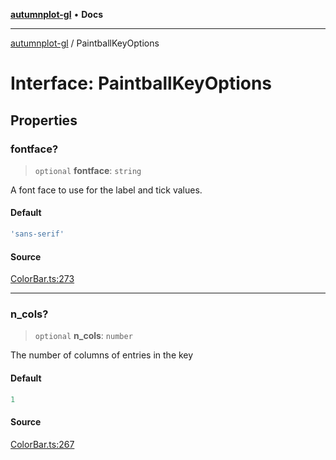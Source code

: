 [**autumnplot-gl**](../index.md) • **Docs**

***

[autumnplot-gl](../globals.md) / PaintballKeyOptions

# Interface: PaintballKeyOptions

## Properties

### fontface?

> `optional` **fontface**: `string`

A font face to use for the label and tick values.

#### Default

```ts
'sans-serif'
```

#### Source

[ColorBar.ts:273](https://github.com/tsupinie/autumnplot-gl/blob/0e257a0170331d21c88041ead5493447b81541cc/src/ColorBar.ts#L273)

***

### n\_cols?

> `optional` **n\_cols**: `number`

The number of columns of entries in the key

#### Default

```ts
1
```

#### Source

[ColorBar.ts:267](https://github.com/tsupinie/autumnplot-gl/blob/0e257a0170331d21c88041ead5493447b81541cc/src/ColorBar.ts#L267)
